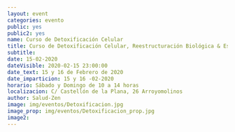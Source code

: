 ```yaml
---
layout: event
categories: evento
public: yes
public2: yes
name: Curso de Detoxificación Celular
title: Curso de Detoxificación Celular, Reestructuración Biológica & Estrategias Terapéuticas Naturales
subtitle:
date: 15-02-2020
dateVisible: 2020-02-15 23:00:00
date_text: 15 y 16 de Febrero de 2020
date_imparticion: 15 y 16 -02-2020
horario: Sábado y Domingo de 10 a 14 horas
localizacion: C/ Castellón de la Plana, 26 Arroyomolinos
author: Salud-Zen
image: img/eventos/Detoxificacion.jpg
image_prop: img/eventos/Detoxificacion_prop.jpg
image2:
---
```

